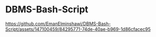 # DBMS-Bash-Script



https://github.com/EmanElminshawi/DBMS-Bash-Script/assets/147100459/84295771-74de-40ae-b969-1d86cfacec95

